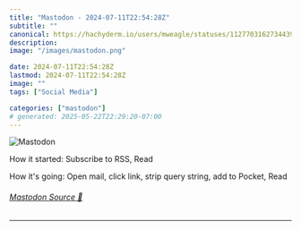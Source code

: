 ```yaml
---
title: "Mastodon - 2024-07-11T22:54:28Z"
subtitle: ""
canonical: https://hachyderm.io/users/mweagle/statuses/112770316273443946
description:
image: "/images/mastodon.png"

date: 2024-07-11T22:54:28Z
lastmod: 2024-07-11T22:54:28Z
image: ""
tags: ["Social Media"]

categories: ["mastodon"]
# generated: 2025-05-22T22:29:20-07:00
---
```

![Mastodon](/images/mastodon.png)

<p>How it started: Subscribe to RSS, Read</p><p>How it&#39;s going: Open mail, click link, strip query string, add to Pocket,  Read</p>


###### [Mastodon Source 🐘](https://hachyderm.io/@mweagle/112770316273443946)

___

